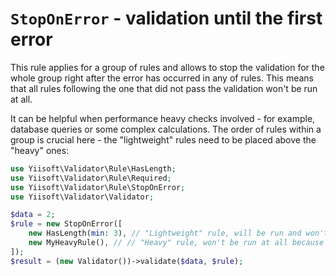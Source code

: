 # `StopOnError` - validation until the first error

This rule applies for a group of rules and allows to stop the validation for the whole group right after the error has
occurred in any of rules. This means that all rules following the one that did not pass the validation won't be run at 
all. 

It can be helpful when performance heavy checks involved - for example, database queries or some complex calculations. 
The order of rules within a group is crucial here - the "lightweight" rules need to be placed above the "heavy" ones:

```php
use Yiisoft\Validator\Rule\HasLength;
use Yiisoft\Validator\Rule\Required;
use Yiisoft\Validator\Rule\StopOnError;
use Yiisoft\Validator\Validator;

$data = 2;
$rule = new StopOnError([
    new HasLength(min: 3), // "Lightweight" rule, will be run and won't pass the validation.
    new MyHeavyRule(), // // "Heavy" rule, won't be run at all because of already existing error.
]);
$result = (new Validator())->validate($data, $rule);
```
